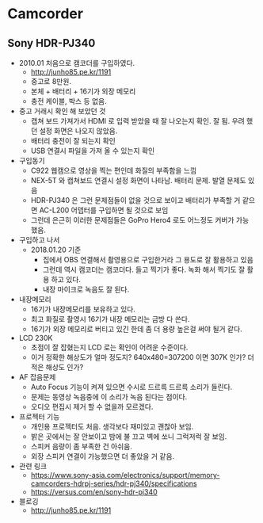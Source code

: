 # Camcorder

## Sony HDR-PJ340
* 2010.01 처음으로 캠코더를 구입하였다.
  * http://junho85.pe.kr/1191
  * 중고로 8만원.
  * 본체 + 배터리 + 16기가 외장 메모리
  * 충전 케이블, 박스 등 없음.
* 중고 거래시 확인 해 보았던 것
  * 캡쳐 보드 가져가서 HDMI 로 입력 받았을 때 잘 나오는지 확인. 잘 됨. 우려 했던 설정 화면은 나오지 않았음.
  * 배터리 충전이 잘 되는지 확인
  * USB 연결시 파일을 가져 올 수 있는지 확인
* 구입동기
  * C922 웹캠으로 영상을 찍는 편인데 화질의 부족함을 느낌
  * NEX-5T 와 캡쳐보드 연결시 설정 화면이 나타남. 배터리 문제. 발열 문제도 있음
  * HDR-PJ340 은 그런 문제점들이 없을 것으로 보이고 배터리가 부족할 거 같으면 AC-L200 어뎁터를 구입하면 될 것으로 보임
  * 그런데 은근히 이러한 문제점들은 GoPro Hero4 로도 어느정도 커버가 가능 했음.
* 구입하고 나서
  * 2018.01.20 기준
    * 집에서 OBS 연결해서 촬영용으로 구입한거라 그 용도로 잘 활용하고 있음
    * 그런데 역시 캠코더는 캠코더다. 들고 찍기가 좋다. 녹화 해서 찍기도 잘 활용 하고 있다.
    * 내장 마이크로 녹음도 잘 된다.
* 내장메모리
  * 16기가 내장메모리를 보유하고 있다.
  * 최고 화질로 촬영시 16기가 내장 메모리는 금방 다 쓴다.
  * 16기가 외장 메모리로 버티고 있긴 한데 좀 더 용량 높은걸 써야 될거 같다.
* LCD 230K
  * 초점이 잘 잡혔는지 LCD 로는 확인이 어려운 수준이다.
  * 이거 정확한 해상도가 얼마 정도지? 640x480=307200 이면 307K 인가? 더 적은 해상도 인가?
* AF 잡음문제
  * Auto Focus 기능이 켜져 있으면 수시로 드르륵 드르륵 소리가 들린다.
  * 문제는 동영상 녹음중에 이 소리가 녹음 된다는 점이다.
  * 오디오 편집시 제거 할 수 없을까 모르겠다.
* 프로젝터 기능
  * 개인용 프로젝터도 처음. 생각보다 재미있고 괜찮아 보임.
  * 밝은 곳에서는 잘 안보이고 밤에 불 끄고 벽에 쏘니 그럭저럭 잘 보임.
  * 스피커 음량이 좀 부족한 건 아쉬움.
  * 외장 스피커 연결이 가능했으면 더 좋았을 거 같음.
* 관련 링크
  * https://www.sony-asia.com/electronics/support/memory-camcorders-hdrpj-series/hdr-pj340/specifications
  * https://versus.com/en/sony-hdr-pj340
* 블로깅
  * http://junho85.pe.kr/1191